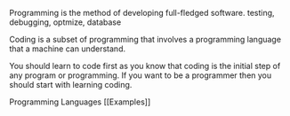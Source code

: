 
Programming is the method of developing full-fledged software.
testing, debugging, optmize, database 

Coding is a subset of programming that involves a programming language that a machine can understand.

You should learn to code first as you know that coding is the initial step of any program or programming. If you want to be a programmer then you should start with learning coding.


Programming Languages  [[Examples]]